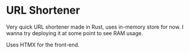 # URL Shortener

Very quick URL shortener made in Rust, uses in-memory store for now. I wanna try deploying it at some point to see RAM usage.

Uses HTMX for the front-end.
